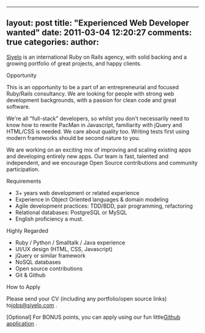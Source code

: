 

---
layout: post
title: "Experienced Web Developer wanted"
date: 2011-03-04 12:20:27
comments: true
categories:
author: 
---

[Siyelo](http://www.siyelo.com) is an international Ruby on Rails agency, with solid backing and a growing portfolio of great projects, and happy clients.

Opportunity

This is an opportunity to be a part of an entrepreneurial and focused Ruby/Rails consultancy. We are looking for people with strong web development backgrounds, with a passion for clean code and great software.

We're all "full-stack" developers, so whilst you don't necessarily need to know how to rewrite PacMan in Javascript, familiarity with jQuery and HTML/CSS is needed. We care about quality too. Writing tests first using modern frameworks should be second nature to you.

We are working on an exciting mix of improving and scaling existing apps and developing entirely new apps. Our team is fast, talented and independent, and we encourage Open Source contributions and community participation.

Requirements
- 3+ years web development or related experience
- Experience in Object Oriented languages & domain modeling
- Agile development practices: TDD/BDD, pair programming, refactoring
- Relational databases: PostgreSQL or MySQL
- English proficiency a must.





Highly Regarded
- Ruby / Python / Smalltalk / Java experience
- UI/UX design (HTML, CSS, Javascript)
- jQuery or similar framework
- NoSQL databases
- Open source contributions
- Git & Github





How to Apply

Please send your CV (including any portfolio/open source links) to[jobs@siyelo.com](mailto:jobs@siyelo.com) .

[Optional] For BONUS points, you can apply using our fun little[Github application](http://github.com/siyelo/job-application) .[](http://github.com/siyelo/job-application) 